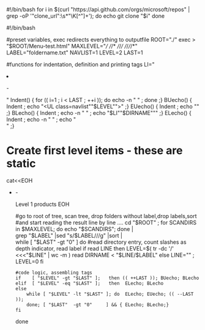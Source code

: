 #!/bin/bash
for i in $(curl "https://api.github.com/orgs/microsoft/repos" | grep -oP '"clone_url":\s*"\K[^"]+'); do
  echo git clone "$i"
done




#!/bin/bash

#preset variables, exec redirects everything to outputfile
ROOT="./"
exec > "$ROOT/Menu-test.html"
MAXLEVEL="*/* */*/* */*/*/* */*/*/*/*"
LABEL="foldername.txt"
NAVLIST=1
LEVEL=2
LAST=1

#functions for indentation, definition and printing tags
LI="<LI><SPAN class=plus><P>-</P></SPAN><A class=''>"
Indent() { for (( i=1 ; i < LAST ; ++i )); do echo -n "        " ; done ;}
BUecho() { Indent ; echo "<UL class=navlist""$LEVEL"">"                 ;}
EUecho() { Indent ; echo "</UL>"                                        ;}
BLecho() { Indent ; echo -n "    " ; echo "$LI""$DIRNAME""</A>"         ;}
ELecho() { Indent ; echo -n "    " ; echo "</LI>"                       ;}

# Create first level items - these are static
cat<<EOH
<UL class=navlist1>
    <LI><SPAN class=plus><p>-</p></SPAN><A class=''>Level 1 products</A>
EOH

#go to root of tree, scan tree, drop folders without label,drop labels,sort
#and start reading the result line by line .... 
cd "$ROOT" ; for SCANDIRS in $MAXLEVEL; do echo "$SCANDIRS"; done |\
grep "$LABEL" |sed "s/$LABEL/\//g" |sort |\
while [ "$LAST" -gt "0" ]
do
    #read directory entry, count slashes as depth indicator, read label
    if read LINE
    then
        LEVEL=$( tr -dc '/' <<<"$LINE" | wc -m )
        read DIRNAME < "$LINE/$LABEL"
    else
        LINE="" ; LEVEL=0
    fi

    #code logic, assembling tags
    if    [ "$LEVEL" -gt "$LAST" ];   then (( ++LAST )); BUecho; BLecho
    elif  [ "$LEVEL" -eq "$LAST" ];   then  ELecho; BLecho
    else
        while [ "$LEVEL" -lt "$LAST" ]; do  ELecho; EUecho; (( --LAST ));
        done; [ "$LAST"  -gt "0"     ] && { ELecho; BLecho;}
    fi
done